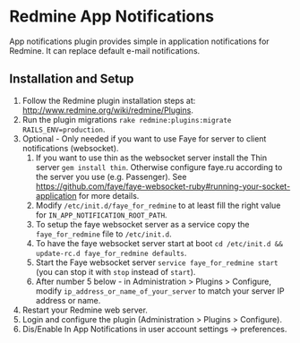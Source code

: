 # Redmine App Notifications

App notifications plugin provides simple in application notifications for Redmine. It can replace default e-mail notifications.

## Installation and Setup

 1. Follow the Redmine plugin installation steps at: http://www.redmine.org/wiki/redmine/Plugins.
 2. Run the plugin migrations `rake redmine:plugins:migrate RAILS_ENV=production`.
 3. Optional - Only needed if you want to use Faye for server to client notifications (websocket).
	 1. If you want to use thin as the websocket server install the Thin server `gem install thin`. Otherwise configure faye.ru according to the server you use (e.g. Passenger). See https://github.com/faye/faye-websocket-ruby#running-your-socket-application for more details.
	 2. Modify `/etc/init.d/faye_for_redmine` to at least fill the right value for `IN_APP_NOTIFICATION_ROOT_PATH`.
	 3. To setup the faye websocket server as a service copy the `faye_for_redmine` file to `/etc/init.d`.
	 4. To have the faye websocket server start at boot `cd /etc/init.d && update-rc.d faye_for_redmine defaults`.
	 5. Start the Faye websocket server `service faye_for_redmine start` (you can stop it with `stop` instead of `start`).
	 6. After number 5 below - in Administration > Plugins > Configure, modify `ip_address_or_name_of_your_server` to match your server IP address or name.
 4. Restart your Redmine web server.
 5. Login and configure the plugin (Administration > Plugins > Configure).
 6. Dis/Enable In App Notifications in user account settings -> preferences.
